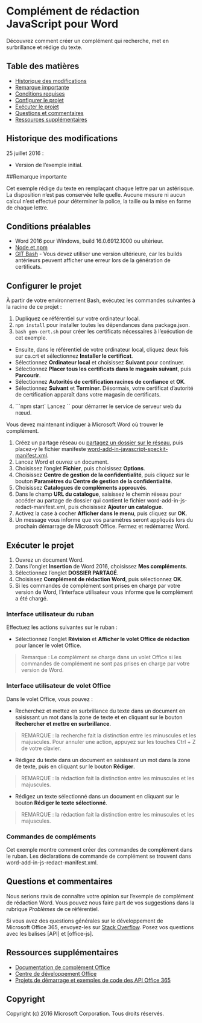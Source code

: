 # Complément de rédaction JavaScript pour Word

Découvrez comment créer un complément qui recherche, met en surbrillance et rédige du texte.    

## Table des matières
* [Historique des modifications](#change-history)
* [Remarque importante](#important-note)
* [Conditions requises](#prerequisites)
* [Configurer le projet](#configure-the-project)
* [Exécuter le projet](#run-the-project)
* [Questions et commentaires](#questions-and-comments)
* [Ressources supplémentaires](#additional-resources)

## Historique des modifications

25 juillet 2016 :
* Version de l’exemple initial.

##Remarque importante

Cet exemple rédige du texte en remplaçant chaque lettre par un astérisque.  La disposition n’est pas conservée telle quelle.  Aucune mesure ni aucun calcul n’est effectué pour déterminer la police, la taille ou la mise en forme de chaque lettre.

## Conditions préalables

* Word 2016 pour Windows, build 16.0.6912.1000 ou ultérieur.
* [Node et npm](https://nodejs.org/en/)
* [GIT Bash](https://git-scm.com/downloads) - Vous devez utiliser une version ultérieure, car les builds antérieurs peuvent afficher une erreur lors de la génération de certificats.

## Configurer le projet

À partir de votre environnement Bash, exécutez les commandes suivantes à la racine de ce projet :

1. Dupliquez ce référentiel sur votre ordinateur local.
2. ```npm install``` pour installer toutes les dépendances dans package.json.
3. ```bash gen-cert.sh``` pour créer les certificats nécessaires à l’exécution de cet exemple. 
* Ensuite, dans le référentiel de votre ordinateur local, cliquez deux fois sur ca.crt et sélectionnez **Installer le certificat**. 
* Sélectionnez **Ordinateur local** et choisissez **Suivant** pour continuer. 
* Sélectionnez **Placer tous les certificats dans le magasin suivant**, puis **Parcourir**.  
* Sélectionnez **Autorités de certification racines de confiance** et **OK**. 
* Sélectionnez **Suivant** et **Terminer**. Désormais, votre certificat d’autorité de certification apparaît dans votre magasin de certificats.
4. ```npm start`
            Lancez `` pour démarrer le service de serveur web du nœud.

Vous devez maintenant indiquer à Microsoft Word où trouver le complément.

1. Créez un partage réseau ou [partagez un dossier sur le réseau](https://technet.microsoft.com/fr-fr/library/cc770880.aspx), puis placez-y le fichier manifeste [word-add-in-javascript-speckit-manifest.xml](word-add-in-javascript-speckit-manifest.xml).
3. Lancez Word et ouvrez un document.
4. Choisissez l’onglet **Fichier**, puis choisissez **Options**.
5. Choisissez **Centre de gestion de la confidentialité**, puis cliquez sur le bouton **Paramètres du Centre de gestion de la confidentialité**.
6. Choisissez **Catalogues de compléments approuvés**.
7. Dans le champ **URL du catalogue**, saisissez le chemin réseau pour accéder au partage de dossier qui contient le fichier word-add-in-js-redact-manifest.xml, puis choisissez **Ajouter un catalogue**.
8. Activez la case à cocher **Afficher dans le menu**, puis cliquez sur **OK**.
9. Un message vous informe que vos paramètres seront appliqués lors du prochain démarrage de Microsoft Office. Fermez et redémarrez Word.

## Exécuter le projet

1. Ouvrez un document Word.
2. Dans l’onglet **Insertion** de Word 2016, choisissez **Mes compléments**.
3. Sélectionnez l’onglet **DOSSIER PARTAGÉ**.
4. Choisissez **Complément de rédaction Word**, puis sélectionnez **OK**.
5. Si les commandes de complément sont prises en charge par votre version de Word, l’interface utilisateur vous informe que le complément a été chargé.

### Interface utilisateur du ruban

Effectuez les actions suivantes sur le ruban :
* Sélectionnez l’onglet **Révision** et **Afficher le volet Office de rédaction** pour lancer le volet Office.

 > Remarque : Le complément se charge dans un volet Office si les commandes de complément ne sont pas prises en charge par votre version de Word.

### Interface utilisateur de volet Office

Dans le volet Office, vous pouvez :
* Recherchez et mettez en surbrillance du texte dans un document en saisissant un mot dans la zone de texte et en cliquant sur le bouton **Rechercher et mettre en surbrillance**.
  
> REMARQUE :  la recherche fait la distinction entre les minuscules et les majuscules.  Pour annuler une action, appuyez sur les touches Ctrl + Z de votre clavier.

* Rédigez du texte dans un document en saisissant un mot dans la zone de texte, puis en cliquant sur le bouton **Rédiger**.
  
> REMARQUE :  la rédaction fait la distinction entre les minuscules et les majuscules.   

* Rédigez un texte sélectionné dans un document en cliquant sur le bouton **Rédiger le texte sélectionné**.
  
> REMARQUE :  la rédaction fait la distinction entre les minuscules et les majuscules.       
  
### Commandes de compléments

Cet exemple montre comment créer des commandes de complément dans le ruban. Les déclarations de commande de complément se trouvent dans word-add-in-js-redact-manifest.xml. 

## Questions et commentaires

Nous serions ravis de connaître votre opinion sur l’exemple de complément de rédaction Word. Vous pouvez nous faire part de vos suggestions dans la rubrique *Problèmes* de ce référentiel.

Si vous avez des questions générales sur le développement de Microsoft Office 365, envoyez-les sur [Stack Overflow](http://stackoverflow.com/questions/tagged/office-js+API). Posez vos questions avec les balises [API] et [office-js].

## Ressources supplémentaires

* [Documentation de complément Office](https://msdn.microsoft.com/fr-fr/library/office/jj220060.aspx)
* [Centre de développement Office](http://dev.office.com/)
* [Projets de démarrage et exemples de code des API Office 365](http://msdn.microsoft.com/en-us/office/office365/howto/starter-projects-and-code-samples)

## Copyright
Copyright (c) 2016 Microsoft Corporation. Tous droits réservés.


